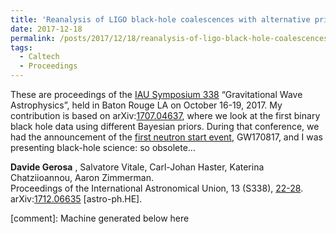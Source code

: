 ```yaml
---
title: 'Reanalysis of LIGO black-hole coalescences with alternative prior assumptions'
date: 2017-12-18
permalink: /posts/2017/12/18/reanalysis-of-ligo-black-hole-coalescences-with-alternative-prior-assumptions
tags:
  - Caltech
  - Proceedings
---
```


These are proceedings of the [IAU Symposium 338](<http://iau338.lsu.edu/>) “Gravitational Wave Astrophysics”, held in Baton Rouge LA on October 16-19, 2017. My contribution is based on arXiv:[1707.04637](<http://arxiv.org/abs/arXiv:1707.04637>), where we look at the first binary black hole data using different Bayesian priors. During that conference, we had the announcement of the [first neutron start event](<https://www.ligo.caltech.edu/page/press-release-gw170817>), GW170817, and I was presenting black-hole science: so obsolete…

**Davide Gerosa** , Salvatore Vitale, Carl-Johan Haster, Katerina Chatziioannou, Aaron Zimmerman.  
Proceedings of the International Astronomical Union, 13 (S338), [22-28](<https://doi.org/10.1017/S1743921318003587>).  
arXiv:[1712.06635](<http://arxiv.org/abs/arXiv:1712.06635>) [astro-ph.HE].

[comment]: Machine generated below here
